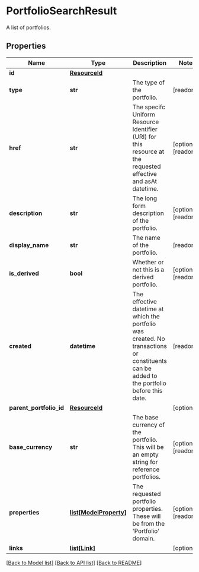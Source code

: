 # PortfolioSearchResult

A list of portfolios.
## Properties
Name | Type | Description | Notes
------------ | ------------- | ------------- | -------------
**id** | [**ResourceId**](ResourceId.md) |  | 
**type** | **str** | The type of the portfolio. | [readonly] 
**href** | **str** | The specifc Uniform Resource Identifier (URI) for this resource at the requested effective and asAt datetime. | [optional] [readonly] 
**description** | **str** | The long form description of the portfolio. | [optional] [readonly] 
**display_name** | **str** | The name of the portfolio. | [readonly] 
**is_derived** | **bool** | Whether or not this is a derived portfolio. | [optional] [readonly] 
**created** | **datetime** | The effective datetime at which the portfolio was created. No transactions or constituents can be added to the portfolio before this date. | [readonly] 
**parent_portfolio_id** | [**ResourceId**](ResourceId.md) |  | [optional] 
**base_currency** | **str** | The base currency of the portfolio. This will be an empty string for reference portfolios. | [optional] [readonly] 
**properties** | [**list[ModelProperty]**](ModelProperty.md) | The requested portfolio properties. These will be from the &#39;Portfolio&#39; domain. | [optional] [readonly] 
**links** | [**list[Link]**](Link.md) |  | [optional] 

[[Back to Model list]](../README.md#documentation-for-models) [[Back to API list]](../README.md#documentation-for-api-endpoints) [[Back to README]](../README.md)


